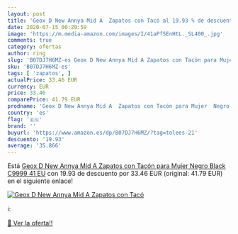 ```yaml
---
layout: post
title: 'Geox D New Annya Mid A  Zapatos con Tacó al 19.93 % de descuento'
date: 2020-07-15 00:20:59
image: 'https://m.media-amazon.com/images/I/41aPfSEnHtL._SL400_.jpg'
comments: true
category: ofertas
author: ring
slug: 'B07DJ7H6MZ-es Geox D New Annya Mid A Zapatos con Tacón para Mujer Negro...'
sku: 'B07DJ7H6MZ-es'
tags: [ 'zapatos', ]
actualPrice: 33.46 EUR
currency: EUR
price: 33.46
comparePrice: 41.79 EUR
prodname: 'Geox D New Annya Mid A  Zapatos con Tacón para Mujer  Negro  Black C9999   41 EU'
country: 'es'
flag: '🇪🇸'
brand: ''
buyurl: 'https://www.amazon.es/dp/B07DJ7H6MZ/?tag=tolees-21'
descuento: '19.93'
average: '35.866'
---
```


Está [Geox D New Annya Mid A  Zapatos con Tacón para Mujer  Negro  Black C9999   41 EU](https://www.amazon.es/dp/B07DJ7H6MZ/?tag=tolees-21) con 19.93 de descuento por 33.46 EUR (original: 41.79 EUR) en el siguiente enlace!

[![Geox D New Annya Mid A  Zapatos con Tacó](https://m.media-amazon.com/images/I/41aPfSEnHtL._SL400_.jpg)](https://www.amazon.es/dp/B07DJ7H6MZ/?tag=tolees-21)

ℹ️:


[🛒 Ver la oferta!!](https://www.amazon.es/dp/B07DJ7H6MZ/?tag=tolees-21)

